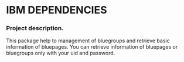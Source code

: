 # IBM DEPENDENCIES

### Project description.
This package help to management of bluegroups and retrieve basic information of bluepages. You can retrieve information of bluepages or bluegroups only with your uid and password.